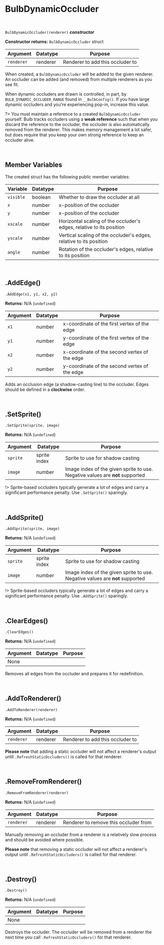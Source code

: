 # BulbDynamicOccluder

&nbsp;

`BulbDynamicOccluder(renderer)` ***constructor***

**Constructor returns:** `BulbDynamicOccluder` struct

|Argument  |Datatype|Purpose                         |
|----------|--------|--------------------------------|
|`renderer`|renderer|Renderer to add this occluder to|

When created, a `BulbDynamicOccluder` will be added to the given renderer. An occluder can be added (and removed) from multiple renderers as you see fit.

When dynamic occluders are drawn is controlled, in part, by `BULB_DYNAMIC_OCCLUDER_RANGE` found in `__BulbConfig()`. If you have large dynamic occluders and you're experiencing pop-in, increase this value.

?> You must maintain a reference to a created `BulbDynamicOccluder` yourself. Bulb tracks occluders using a **weak reference** such that when you discard the reference to the occluder, the occluder is also automatically removed from the renderer. This makes memory management a lot safer, but does require that you keep your own strong reference to keep an occluder alive.

&nbsp;

## Member Variables

The created struct has the following public member variables:

|Variable     |Datatype|Purpose                                                             |
|-------------|--------|--------------------------------------------------------------------|
|`visible`    |boolean |Whether to draw the occluder at all                                 |
|`x`          |number  |x-position of the occluder                                          |
|`y`          |number  |x-position of the occluder                                          |
|`xscale`     |number  |Horizontal scaling of the occluder's edges, relative to its position|
|`yscale`     |number  |Vertical scaling of the occluder's edges, relative to its position  |
|`angle`      |number  |Rotation of the occluder's edges, relative to its position          |

&nbsp;

## .AddEdge()

`.AddEdge(x1, y1, x2, y2)`

**Returns:** N/A (`undefined`)

|Argument|Datatype|Purpose                                      |
|--------|--------|---------------------------------------------|
|`x1`    |number  |x-coordinate of the first vertex of the edge |
|`y1`    |number  |y-coordinate of the first vertex of the edge |
|`x2`    |number  |x-coordinate of the second vertex of the edge|
|`y2`    |number  |y-coordinate of the second vertex of the edge|

Adds an occlusion edge (a shadow-casting line) to the occluder. Edges should be defined in a **clockwise** order.

&nbsp;

## .SetSprite()

`.SetSprite(sprite, image)`

**Returns:** N/A (`undefined`)

|Argument|Datatype    |Purpose                                                                      |
|--------|------------|-----------------------------------------------------------------------------|
|`sprite`|sprite index|Sprite to use for shadow casting                                             |
|`image` |number      |Image index of the given sprite to use. Negative values are **not** supported|

!> Sprite-based occluders typically generate a lot of edges and carry a significant performance penalty. Use `.SetSprite()` sparingly.

&nbsp;

## .AddSprite()

`.AddSprite(sprite, image)`

**Returns:** N/A (`undefined`)

|Argument|Datatype    |Purpose                                                                      |
|--------|------------|-----------------------------------------------------------------------------|
|`sprite`|sprite index|Sprite to use for shadow casting                                             |
|`image` |number      |Image index of the given sprite to use. Negative values are **not** supported|

!> Sprite-based occluders typically generate a lot of edges and carry a significant performance penalty. Use `.AddSprite()` sparingly.

&nbsp;

## .ClearEdges()

`.ClearEdges()`

**Returns:** N/A (`undefined`)

|Argument|Datatype|Purpose|
|--------|--------|-------|
|None    |        |       |

Removes all edges from the occluder and prepares it for redefinition.

&nbsp;

## .AddToRenderer()

`.AddToRenderer(renderer)`

**Returns:** N/A (`undefined`)

|Argument  |Datatype|Purpose                         |
|----------|--------|--------------------------------|
|`renderer`|renderer|Renderer to add this occluder to|

**Please note** that adding a static occluder will not affect a renderer's output until `.RefreshStaticOccluders()` is called for that renderer.

&nbsp;

## .RemoveFromRenderer()

`.RemoveFromRenderer(renderer)`

**Returns:** N/A (`undefined`)

|Argument  |Datatype|Purpose                              |
|----------|--------|-------------------------------------|
|`renderer`|renderer|Renderer to remove this occluder from|

Manually removing an occluder from a renderer is a relatively slow process and should be avoided where possible.

**Please note** that removing a static occluder will not affect a renderer's output until `.RefreshStaticOccluders()` is called for that renderer.

&nbsp;

## .Destroy()

`.Destroy()`

**Returns:** N/A (`undefined`)

|Argument|Datatype|Purpose|
|--------|--------|-------|
|None    |        |       |

Destroys the occluder. The occluder will be removed from a renderer the next time you call `.RefreshStaticOccluders()` for that renderer.